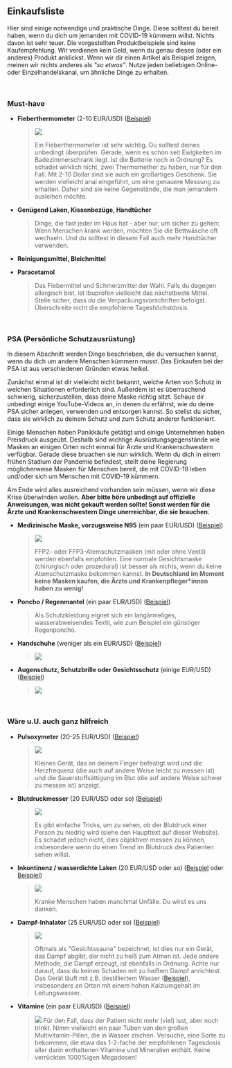 ## Einkaufsliste

Hier sind einige notwendige und praktische Dinge. Diese solltest du bereit haben, wenn du dich um jemanden mit COVID-19 kümmern willst. Nichts davon ist sehr teuer. Die vorgestellten Produktbeispiele sind keine Kaufempfehlung. Wir verdienen kein Geld, wenn du genau dieses (oder ein anderes) Produkt anklickst. Wenn wir dir einen Artikel als Beispiel zeigen, meinen wir nichts anderes als *"so etwas"*. Nutze jeden beliebigen Online- oder Einzelhandelskanal, um ähnliche Dinge zu erhalten. 

&nbsp;

### Must-have

* **Fieberthermometer** (2-10 EUR/USD) ([Beispiel](https://www.amazon.de/gp/product/B001NYHXYS))

   > ![](/images/thermometer.png)
   >
   > Ein Fieberthermometer ist sehr wichtig. Du solltest deines unbedingt überprüfen. Gerade, wenn es schon seit Ewigkeiten im Badezimmerschrank liegt. Ist die Batterie noch in Ordnung? Es schadet wirklich nicht, zwei Thermomether zu haben, nur für den Fall. Mit 2-10 Dollar sind sie auch ein großartiges Geschenk. Sie werden vielleicht anal eingeführt, um eine genauere Messung zu erhalten. Daher sind sie keine Gegenstände, die man jemandem ausleihen möchte.

* **Genügend Laken, Kissenbezüge, Handtücher**
   
   > Dinge, die fast jeder im Haus hat - aber nur, um sicher zu gehen: Wenn Menschen krank werden, möchten Sie die Bettwäsche oft wechseln. Und du solltest in diesem Fall auch mehr Handtücher verwenden.
   
* **Reinigungsmittel, Bleichmittel**

* **Paracetamol**

  > Das Fiebermittel und Schmerzmittel der Wahl. Falls du dagegen allergisch bist, ist Ibuprofen vielleicht das nächstbeste Mittel. Stelle sicher, dass du die Verpackungsvorschriften befolgst. Überschreite nicht die empfohlene Tageshöchstdosis.

&nbsp;

### PSA (Persönliche Schutzausrüstung)

In diesem Abschnitt werden Dinge beschrieben, die du versuchen kannst, wenn du dich um andere Menschen kümmern musst. Das Einkaufen bei der PSA ist aus verschiedenen Gründen etwas heikel.

Zunächst einmal ist dir vielleicht nicht bekannt, welche Arten von Schutz in welchen Situationen erforderlich sind. Außerdem ist es überraschend schwierig, sicherzustellen, dass deine Maske richtig sitzt. Schaue dir unbedingt einige YouTube-Videos an, in denen du erfährst, wie du deine PSA sicher anlegen, verwenden und entsorgen kannst. So stellst du sicher, dass sie wirklich zu deinem Schutz und zum Schutz anderer funktioniert. 

Einige Menschen haben Panikkäufe getätigt und einige Unternehmen haben Preisdruck ausgeübt. Deshalb sind wichtige Ausrüstungsgegenstände wie Masken an einigen Orten nicht einmal für Ärzte und Krankenschwestern verfügbar. Gerade diese bruachen sie nun wirklich. Wenn du dich in einem frühen Stadium der Pandemie befindest, stellt deine Regierung möglicherweise Masken für Menschen bereit, die mit COVID-19 leben und/oder sich um Menschen mit COVID-19 kümmern. 

Am Ende wird alles ausreichend vorhanden sein müssen, wenn wir diese Krise überwinden wollen. **Aber bitte höre unbedingt auf offizielle Anweisungen, was nicht gekauft werden sollte! Sonst werden für die Ärzte und Krankenschwestern Dinge unerreichbar, die sie brauchen.** 


* **Medizinische Maske, vorzugsweise N95** (ein paar EUR/USD) ([Beispiel](https://www.amazon.de/dp/B085H6Y6HN))
   > ![](/images/mask.png)
   >
   > FFP2- oder FFP3-Atemschutzmasken (mit oder ohne Ventil) werden ebenfalls empfohlen. Eine normale Gesichtsmaske (chirurgisch oder prozedural) ist besser als nichts, wenn du keine Atemschutzmaske bekommen kannst.
   > **In Deutschland im Moment keine Masken kaufen, die Ärzte und Krankenpfleger\*innen haben zu wenig!**

* **Poncho / Regenmantel** (ein paar EUR/USD) ([Beispiel](https://www.amazon.de/dp/B07DFDFFRX))

   > Als Schutzkleidung eignet sich ein langärmeliges, wasserabweisendes Textil, wie zum Beispiel ein günstiger Regenponcho.

* **Handschuhe** (weniger als ein EUR/USD) ([Beispiel](https://www.amazon.de/dp/B01LWJ80C7))
   > ![](/images/gloves.png)

* **Augenschutz, Schutzbrille oder Gesichtsschutz** (einige EUR/USD) ([Beispiel](https://www.amazon.de/dp/B002THV25Y))
   > ![](/images/glasses.png)
   >

&nbsp;

### Wäre u.U. auch ganz hilfreich

* **Pulsoxymeter** (20-25 EUR/USD) ([Beispiel](https://www.amazon.de/gp/product/B07P3ZS6L3))
   > ![](/images/pulse-oxi.png)
   >
   > Kleines Gerät, das an deinem Finger befestigt wird und die Herzfrequenz (die auch auf andere Weise leicht zu messen ist) und die Sauerstoffsättigung im Blut (die auf andere Weise schwer zu messen ist) anzeigt.
   

* **Blutdruckmesser** (20 EUR/USD oder so) ([Beispiel](https://www.amazon.de/gp/product/B07KY867ZH))
   > ![](/images/blood-pressure.png)
   >
   > Es gibt einfache Tricks, um zu sehen, ob der Blutdruck einer Person zu niedrig wird (siehe den Haupttext auf dieser Website). Es schadet jedoch nicht, dies objektiver messen zu können, insbesondere wenn du einen Trend im Blutdruck des Patienten sehen willst.

* **Inkontinenz / wasserdichte Laken** (20 EUR/USD oder so) ([Beispiel](https://www.amazon.de/Comfortcare-Inkontinenz-Bettw%C3%A4sche-waschbar-Blau/dp/B07W7CCQVG) oder [Beispiel](https://www.amazon.de/Co-operative-Independent-Living-Bettdeckenbezug-wasserabweisend/dp/B00BJMA8X2))
   > ![](/images/sheet.png)
   >
   > Kranke Menschen haben manchmal Unfälle. Du wirst es uns danken.

* **Dampf-Inhalator** (25 EUR/USD oder so) ([Beispiel](https://www.amazon.de/gp/product/B07SNQH6CZ))
   > ![](/images/steam.png)
   >
   > Oftmals als "Gesichtssauna" bezeichnet, ist dies nur ein Gerät, das Dampf abgibt, der nicht zu heiß zum Atmen ist. Jede andere Methode, die Dampf erzeugt, ist ebenfalls in Ordnung. Achte nur darauf, dass du keinen Schaden mit zu heißem Dampf anrichtest. Das Gerät läuft mit z.B. destilliertem Wasser ([Beispiel](https://www.amazon.de/gp/product/B07J5Y95MQ)), insbesondere an Orten mit einem hohen Kalziumgehalt im Leitungswasser. 

* **Vitamine** (ein paar EUR/USD) ([Beispiel](https://www.amazon.de/dp/B07S63PCZK))
   > ![](/Bilder/multi-vitamin.png)
   > Für den Fall, dass der Patient nicht mehr (viel) isst, aber noch trinkt. Nimm vielleicht ein paar Tuben von den großen Multivitamin-Pillen, die in Wasser zischen. Versuche, eine Sorte zu bekommen, die etwa das 1-2-fache der empfohlenen Tagesdosis aller darin enthaltenen Vitamine und Mineralien enthält. Keine verrückten 1000%igen Megadosen!

